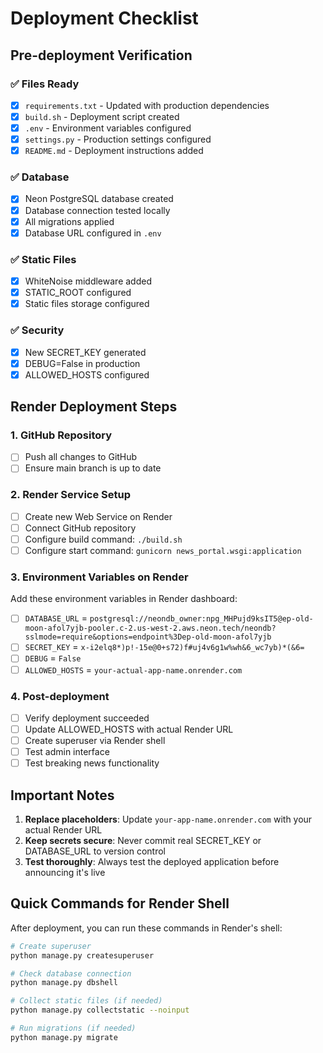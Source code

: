 # Deployment Checklist

## Pre-deployment Verification

### ✅ Files Ready
- [x] `requirements.txt` - Updated with production dependencies
- [x] `build.sh` - Deployment script created
- [x] `.env` - Environment variables configured
- [x] `settings.py` - Production settings configured
- [x] `README.md` - Deployment instructions added

### ✅ Database
- [x] Neon PostgreSQL database created
- [x] Database connection tested locally
- [x] All migrations applied
- [x] Database URL configured in `.env`

### ✅ Static Files
- [x] WhiteNoise middleware added
- [x] STATIC_ROOT configured
- [x] Static files storage configured

### ✅ Security
- [x] New SECRET_KEY generated
- [x] DEBUG=False in production
- [x] ALLOWED_HOSTS configured

## Render Deployment Steps

### 1. GitHub Repository
- [ ] Push all changes to GitHub
- [ ] Ensure main branch is up to date

### 2. Render Service Setup
- [ ] Create new Web Service on Render
- [ ] Connect GitHub repository
- [ ] Configure build command: `./build.sh`
- [ ] Configure start command: `gunicorn news_portal.wsgi:application`

### 3. Environment Variables on Render
Add these environment variables in Render dashboard:

- [ ] `DATABASE_URL` = `postgresql://neondb_owner:npg_MHPujd9ksIT5@ep-old-moon-afol7yjb-pooler.c-2.us-west-2.aws.neon.tech/neondb?sslmode=require&options=endpoint%3Dep-old-moon-afol7yjb`
- [ ] `SECRET_KEY` = `x-i2elq8*)p!-15e@0+s72)f#uj4v6g1w%wh&6_wc7yb)*(&6=`
- [ ] `DEBUG` = `False`
- [ ] `ALLOWED_HOSTS` = `your-actual-app-name.onrender.com`

### 4. Post-deployment
- [ ] Verify deployment succeeded
- [ ] Update ALLOWED_HOSTS with actual Render URL
- [ ] Create superuser via Render shell
- [ ] Test admin interface
- [ ] Test breaking news functionality

## Important Notes

1. **Replace placeholders**: Update `your-app-name.onrender.com` with your actual Render URL
2. **Keep secrets secure**: Never commit real SECRET_KEY or DATABASE_URL to version control
3. **Test thoroughly**: Always test the deployed application before announcing it's live

## Quick Commands for Render Shell

After deployment, you can run these commands in Render's shell:

```bash
# Create superuser
python manage.py createsuperuser

# Check database connection
python manage.py dbshell

# Collect static files (if needed)
python manage.py collectstatic --noinput

# Run migrations (if needed)
python manage.py migrate
```

